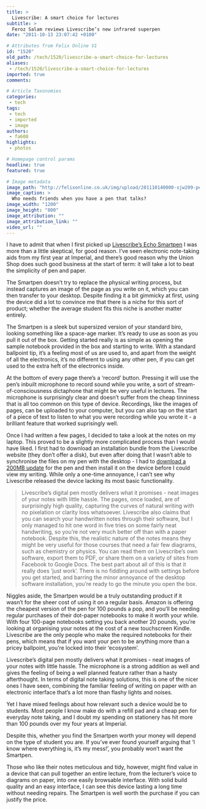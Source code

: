 ```yaml
---
title: >
  Livescribe: A smart choice for lectures
subtitle: >
  Feroz Salam reviews Livescribe’s new infrared superpen
date: "2011-10-13 23:07:42 +0100"

# Attributes from Felix Online V1
id: "1520"
old_path: /tech/1520/livescribe-a-smart-choice-for-lectures
aliases:
 - /tech/1520/livescribe-a-smart-choice-for-lectures
imported: true
comments:

# Article Taxonomies
categories:
 - tech
tags:
 - tech
 - imported
 - image
authors:
 - fa608
highlights:
 - photos

# Homepage control params
headline: true
featured: true

# Image metadata
image_path: "http://felixonline.co.uk/img/upload/201110140000-sjw209-pen_full.jpg"
image_caption: >
  Who needs friends when you have a pen that talks?
image_width: "1200"
image_height: "800"
image_attribution: ""
image_attribution_link: ""
video_url: ""
---
```


I have to admit that when I first picked up [Livescribe’s Echo Smartpen](http://www.livescribe.com/en-gb/smartpen/) I was more than a little skeptical, for good reason. I’ve seen electronic note-taking aids from my first year at Imperial, and there’s good reason why the Union Shop does such good business at the start of term: it will take a lot to beat the simplicity of pen and paper.

The Smartpen doesn’t try to replace the physical writing process, but instead captures an image of the page as you write on it, which you can then transfer to your desktop. Despite finding it a bit gimmicky at first, using the device did a lot to convince me that there is a niche for this sort of product; whether the average student fits this niche is another matter entirely.

The Smartpen is a sleek but supersized version of your standard biro, looking something like a space-age marker. It’s ready to use as soon as you pull it out of the box. Getting started really is as simple as opening the sample notebook provided in the box and starting to write. With a standard ballpoint tip, it’s a feeling most of us are used to, and apart from the weight of all the electronics, it’s no different to using any other pen, if you can get used to the extra heft of the electronics inside.

At the bottom of every page there’s a ‘record’ button. Pressing it will use the pen’s inbuilt microphone to record sound while you write, a sort of stream-of-consciousness dictaphone that might be very useful in lectures. The microphone is surprisingly clear and doesn’t suffer from the cheap tinniness that is all too common on this type of device. Recordings, like the images of pages, can be uploaded to your computer, but you can also tap on the start of a piece of text to listen to what you were recording while you wrote it - a brilliant feature that worked suprisingly well.

Once I had written a few pages, I decided to take a look at the notes on my laptop. This proved to be a slightly more complicated process than I would have liked. I first had to download an installation bundle from the Livescribe website (they don’t offer a disk), but even after doing that I wasn’t able to synchronise the files on my pen with the desktop - I had to [download a 200MB update](http://www.livescribe.com/en-gb/starthere/) for the pen and then install it on the device before I could view my writing. While only a one-time annoyance, I can’t see why Livescribe released the device lacking its most basic functionality.
> Livescribe’s digital pen mostly delivers what it promises - neat images of your notes with little hassle.
The pages, once loaded, are of surprisingly high quality, capturing the curves of natural writing with no pixelation or clarity loss whatsoever. Livescribe also claims that you can search your handwritten notes through their software, but I only managed to hit one word in five tries on some fairly neat handwriting, so you’re not very much better off than with a paper notebook. Despite this, the realistic nature of the notes means they might be very useful for those courses that need a fair few diagrams, such as chemistry or physics. You can read them on Livescribe’s own software, export them to PDF, or share them on a variety of sites from Facebook to Google Docs. The best part about all of this is that it really does ‘just work’. There is no fiddling around with settings before you get started, and barring the minor annoyance of the desktop software installation, you’re ready to go the minute you open the box.

Niggles aside, the Smartpen would be a truly outstanding product if it wasn’t for the sheer cost of using it on a regular basis. Amazon is offering the cheapest version of the pen for 100 pounds a pop, and you’ll be needing regular purchases of their dot-paper notebooks to make it worth your while. With four 100-page notebooks setting you back another 20 pounds, you’re looking at organising your notes at the cost of a new touchscreen Kindle. Livescribe are the only people who make the required notebooks for their pens, which means that if you want your pen to be anything more than a pricey ballpoint, you’re locked into their ‘ecosystem’.

Livescribe’s digital pen mostly delivers what it promises - neat images of your notes with little hassle. The microphone is a strong addition as well and gives the feeling of being a well planned feature rather than a hasty afterthought. In terms of digital note taking solutions, this is one of the nicer ones I have seen, combining the familiar feeling of writing on paper with an electronic interface that’s a lot more than flashy lights and noises.

Yet I have mixed feelings about how relevant such a device would be to students. Most people I know make do with a refill pad and a cheap pen for everyday note taking, and I doubt my spending on stationery has hit more than 100 pounds over my four years at Imperial.

Despite this, whether you find the Smartpen worth your money will depend on the type of student you are. If you’ve ever found yourself arguing that ‘I know where everything is, it’s my mess!’, you probably won’t want the Smartpen.

Those who like their notes meticulous and tidy, however, might find value in a device that can pull together an entire lecture, from the lecturer’s voice to diagrams on paper, into one easily browsable interface. With solid build quality and an easy interface, I can see this device lasting a long time without needing repairs. The Smartpen is well worth the purchase if you can justify the price.
